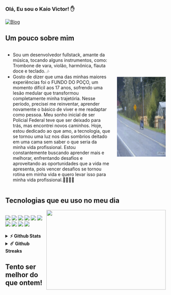 ### Olá, Eu sou o Kaio Victor! ✋

[![Blog](https://img.shields.io/badge/LinkedIn-0077B5?style=for-the-badge&logo=linkedin&logoColor=white)](https://www.linkedin.com/in/kaio-victor-benicio-da-silva-61bb4a248/)

## Um pouco sobre mim

<div style="display: flex; align-items: center;">
  <div>
    <ul>
      <li>Sou um desenvolvedor fullstack, amante da música, tocando alguns instrumentos, como: Trombone de vara, violão, harmônica, flauta doce e teclado. 🎶</li>
      <li>Gosto de dizer que uma das minhas maiores experiências foi o FUNDO DO POÇO, um momento difícil aos 17 anos, sofrendo uma lesão medular que transformou completamente minha trajetória. Nesse período, precisei me reinventar, aprender novamente o básico de viver e me readaptar como pessoa. Meu sonho inicial de ser Policial Federal teve que ser deixado para trás, mas encontrei novos caminhos. Hoje, estou dedicado ao que amo, a tecnologia, que se tornou uma luz nos dias sombrios deitado em uma cama sem saber o que seria da minha vida profissional. Estou constantemente buscando aprender mais e melhorar, enfrentando desafios e aproveitando as oportunidades que a vida me apresenta, pois vencer desafios se tornou rotina em minha vida e quero levar isso para minha vida profissional.👨‍🦽💨🔱</li>
    </ul>
  </div>

  <div style="margin-left: 20px;">
    <img src="gifs/eukkk.gif" alt="Alt Text" height="250" width="2500">
  </div>
</div>


## Tecnologias que eu uso no meu dia

<img align="right" height="250" width="375" alt="" src="https://raw.githubusercontent.com/iampavangandhi/iampavangandhi/master/gifs/coder.gif" />
<div style="display: inline_block"><br/>
<img aling="center" src="https://img.shields.io/badge/HTML5-E34F26?style=for-the-badge&logo=html5&logoColor=white"/>
<img aling="center" src="https://img.shields.io/badge/CSS3-1572B6?style=for-the-badge&logo=css3&logoColor=white"/>
<img aling="center" src="https://img.shields.io/badge/JavaScript-F7DF1E?style=for-the-badge&logo=javascript&logoColor=black"/>
<img aling="center" src="https://img.shields.io/badge/React-20232A?style=for-the-badge&logo=react&logoColor=61DAFB"/>
<img aling="center" src="https://img.shields.io/badge/Node.js-43853D?style=for-the-badge&logo=node.js&logoColor=white"/>
<img aling="center" src="https://img.shields.io/badge/Express.js-404D59?style=for-the-badge"/>
<img aling="center" src="https://img.shields.io/badge/Prisma-1B222D?style=for-the-badge&logo=prisma&logoColor=white"/>
<img aling="center" src="https://img.shields.io/badge/TypeScript-3178C6?style=for-the-badge&logo=typescript&logoColor=white"/>
<img aling="center" src="https://img.shields.io/badge/MongoDB-4EA94B?style=for-the-badge&logo=mongodb&logoColor=white"/>
<img aling="center" src="https://img.shields.io/badge/PostgreSQL-336791?style=for-the-badge&logo=postgresql&logoColor=white"/>

</div><br/>

<details>
  <summary><b>⚡ Github Stats</b></summary>

  <br />
  <img height="180em" src="https://github-readme-stats.vercel.app/api?username=iampavangandhi&show_icons=true&hide_border=true&&count_private=true&include_all_commits=true" />
  <img height="180em" src="https://github-readme-stats.vercel.app/api/top-langs/?username=iampavangandhi&exclude_repo=KNN-Image-Classification&show_icons=true&hide_border=true&layout=compact&langs_count=8"/>
</details>

<details>
  <summary><b>☄️ Github Streaks</b></summary>

  <br />
  <img height="180em" src="https://github-readme-streak-stats.herokuapp.com/?user=iampavangandhi&hide_border=true" />
</details>

## Tento ser melhor do que ontem!
